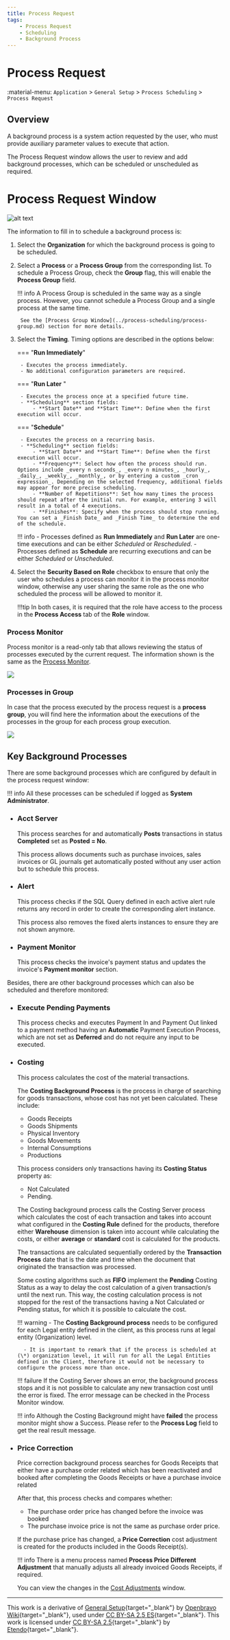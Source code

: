 ```yaml
---
title: Process Request
tags:
    - Process Request
    - Scheduling
    - Background Process
---
```


# Process Request

:material-menu: `Application` > `General Setup` > `Process Scheduling` > `Process Request`

## Overview

A background process is a system action requested by the user, who must provide auxiliary parameter values to execute that action.

The Process Request window allows the user to review and add background processes, which can be scheduled or unscheduled as required.



# Process Request Window

![alt text](../../../../../assets/user-guide/etendo-classic/basic-features/general-setup/process-scheduling/process-request.gif)

The information to fill in to schedule a background process is:

1. Select the **Organization** for which the background process is going to be scheduled.

2. Select a **Process** or a **Process Group** from the corresponding list. To schedule a Process Group, check the **Group** flag, this will enable the **Process Group** field.

    !!! info
        A Process Group is scheduled in the same way as a single process. However, you cannot schedule a Process Group and a single process at the same time. 
        
        See the [Process Group Window](../process-scheduling/process-group.md) section for more details.

3. Select the **Timing**. Timing options are described in the options below:


    === "**Run Immediately**"
        
        - Executes the process immediately.
        - No additional configuration parameters are required.

    === "**Run Later** "
        
        - Executes the process once at a specified future time.
        - **Scheduling** section fields:
            - **Start Date** and **Start Time**: Define when the first execution will occur.

    === "**Schedule**"

        - Executes the process on a recurring basis.
        - **Scheduling** section fields:
            - **Start Date** and **Start Time**: Define when the first execution will occur.
            - **Frequency**: Select how often the process should run. Options include _every n seconds_, _every n minutes_, _hourly_, _daily_, _weekly_, _monthly_, or by entering a custom _cron expression_. Depending on the selected frequency, additional fields may appear for more precise scheduling.
            - **Number of Repetitions**: Set how many times the process should repeat after the initial run. For example, entering 3 will result in a total of 4 executions.
            - **Finishes**: Specify when the process should stop running. You can set a _Finish Date_ and _Finish Time_ to determine the end of the schedule.

    !!! info
        - Processes defined as **Run Immediately** and **Run Later** are one-time executions and can be either _Scheduled_ or _Rescheduled_.
        - Processes defined as **Schedule** are recurring executions and can be either _Scheduled_ or _Unscheduled_.

4. Select the **Security Based on Role** checkbox to ensure that only the user who schedules a process can monitor it in the process monitor window, otherwise any user sharing the same role as the one who scheduled the process will be allowed to monitor it.
    
    !!!tip
        In both cases, it is required that the role have access to the process in the **Process Access** tab of the **Role** window.


### Process Monitor

Process monitor is a read-only tab that allows reviewing the status of processes executed by the current request. 
The information shown is the same as the [Process Monitor](../process-scheduling/process-monitor.md).

![](../../../../../assets/drive/v8HLIJJYI6RlI8-i5h00aJ5Ynz8NuDcCs6srpwZrZWIpsHKrCJ5NhEHcqwHu85BlXz3enXj9v-XJ00GWsPU0BJ6U4qfPVajQPVcpy6AwTUSjZkN_eY27v_q8kcMzk4u8wcWODAL9.png)

### Processes in Group

In case that the process executed by the process request is a **process group**, you will find here the information about the executions of the processes in the group for each process group execution.

![](../../../../../assets/drive/1-YKBRq-gs3FtBuSize6FhzqtgT17IZlE.png)


## Key Background Processes

There are some background processes which are configured by default in the process request window:

!!! info
    All these processes can be scheduled if logged as **System Administrator**.

- ### Acct Server

    This process searches for and automatically **Posts** transactions in status **Completed** set as **Posted = No**.

    This process allows documents such as purchase invoices, sales invoices or GL journals get automatically posted without any user action but to schedule this process.

- ### Alert
    
    This process checks if the SQL Query defined in each active alert rule returns any record in order to create the corresponding alert instance. 

    This process also removes the fixed alerts instances to ensure they are not shown anymore.

- ### Payment Monitor

    This process checks the invoice's payment status and updates the invoice's **Payment monitor** section.  


Besides, there are other background processes which can also be scheduled and therefore monitored:

- ### Execute Pending Payments

    This process checks and executes Payment In and Payment Out linked to a payment method having an **Automatic** Payment Execution Process, which are not set as **Deferred** and do not require any input to be executed.

- ### Costing
    This process calculates the cost of the material transactions.

    The **Costing Background Process** is the process in charge of searching for goods transactions, whose cost has not yet been calculated. These include:

    - Goods Receipts
    - Goods Shipments
    - Physical Inventory
    - Goods Movements
    - Internal Consumptions
    - Productions

    This process considers only transactions having its **Costing Status** property as:

    - Not Calculated
    - Pending.

    The Costing background process calls the Costing Server process which calculates the cost of each transaction and takes into account what configured in the **Costing Rule** defined for the products, therefore either **Warehouse** dimension is taken into account while calculating the costs, or either **average** or **standard** cost is calculated for the products.

    The transactions are calculated sequentially ordered by the **Transaction Process** date that is the date and time when the document that originated the transaction was processed.

    Some costing algorithms such as **FIFO** implement the **Pending** Costing Status as a way to delay the cost calculation of a given transaction/s until the next run. This way, the costing calculation process is not stopped for the rest of the transactions having a Not Calculated or Pending status, for which it is possible to calculate the cost.

    !!! warning
        - The **Costing Background process** needs to be configured for each Legal entity defined in the client, as this process runs at legal entity (Organization) level.
        
        - It is important to remark that if the process is scheduled at (\*) organization level, it will run for all the Legal Entities defined in the Client, therefore it would not be necessary to configure the process more than once.

    !!! failure
        If the Costing Server shows an error, the background process stops and it is not possible to calculate any new transaction cost until the error is fixed.
        The error message can be checked in the Process Monitor window.

    !!! info
        Although the Costing Background might have **failed** the process monitor might show a Success. Please refer to the **Process Log** field to get the real result message.

- ### Price Correction

    Price correction background process searches for Goods Receipts that either have a purchase order related which has been reactivated and booked after completing the Goods Receipts or have a purchase invoice related

    After that, this process checks and compares whether:

    - The purchase order price has changed before the invoice was booked
    - The purchase invoice price is not the same as purchase order price.

    If the purchase price has changed, a **Price Correction** cost adjustment is created for the products included in the Goods Receipt(s).

    !!! info
        There is a menu process named **Process Price Different Adjustment** that manually adjusts all already invoiced Goods Receipts, if required. 

    You can view the changes in the [Cost Adjustments](../../warehouse-management/transactions.md#cost-adjustment) window.

---

This work is a derivative of [General Setup](https://wiki.openbravo.com/wiki/General_Setup){target="_blank"} by [Openbravo Wiki](http://wiki.openbravo.com/wiki/Welcome_to_Openbravo){target="_blank"}, used under [CC BY-SA 2.5 ES](https://creativecommons.org/licenses/by-sa/2.5/es/){target="_blank"}. This work is licensed under [CC BY-SA 2.5](https://creativecommons.org/licenses/by-sa/2.5/){target="_blank"} by [Etendo](https://etendo.software){target="_blank"}.